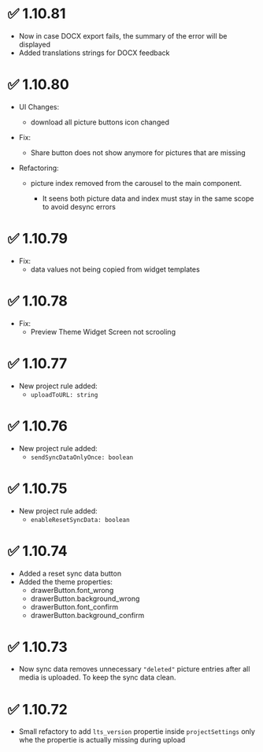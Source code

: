 # ✅ 1.10.81

- Now in case DOCX export fails, the summary of the error will be displayed
- Added translations strings for DOCX feedback


# ✅ 1.10.80

- UI Changes:
  - <PictureInput /> download all picture buttons icon changed

- Fix:
  - Share button does not show anymore for pictures that are missing

- Refactoring:
  - <PictureInput /> picture index removed from the carousel to the main component.
    - It seens both picture data and index must stay in the same scope to avoid desync errors


# ✅ 1.10.79

- Fix:
  - <SelectionInput /> data values not being copied from widget templates 


# ✅ 1.10.78

- Fix:
  - Preview Theme Widget Screen not scrooling


# ✅ 1.10.77

- New project rule added:
  - `uploadToURL: string`


# ✅ 1.10.76

- New project rule added:
  - `sendSyncDataOnlyOnce: boolean`


# ✅ 1.10.75

- New project rule added:
  - `enableResetSyncData: boolean`


# ✅ 1.10.74

- Added a reset sync data button
- Added the theme properties:
  - drawerButton.font_wrong
  - drawerButton.background_wrong
  - drawerButton.font_confirm
  - drawerButton.background_confirm


# ✅ 1.10.73

- Now sync data removes unnecessary `"deleted"` picture entries after all media is uploaded. To keep the sync data clean.


# ✅ 1.10.72

- Small refactory to add `lts_version` propertie inside `projectSettings` only whe the propertie is actually missing during upload